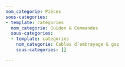 ```yaml
---
nom_categorie: Pièces
sous-categories:
- template: categories
  nom_categorie: Guidon & Commandes
  sous-categories:
  - template: categories
    nom_categorie: Cables d’embrayage & gaz
    sous-categories: []

---
```

